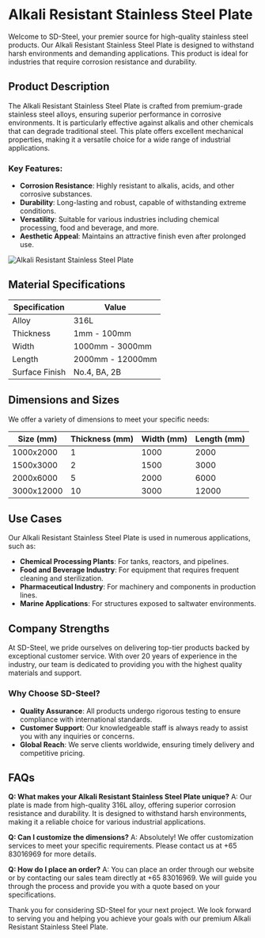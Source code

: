 # Alkali Resistant Stainless Steel Plate

Welcome to SD-Steel, your premier source for high-quality stainless steel products. Our Alkali Resistant Stainless Steel Plate is designed to withstand harsh environments and demanding applications. This product is ideal for industries that require corrosion resistance and durability.

## Product Description

The Alkali Resistant Stainless Steel Plate is crafted from premium-grade stainless steel alloys, ensuring superior performance in corrosive environments. It is particularly effective against alkalis and other chemicals that can degrade traditional steel. This plate offers excellent mechanical properties, making it a versatile choice for a wide range of industrial applications.

### Key Features:
- **Corrosion Resistance**: Highly resistant to alkalis, acids, and other corrosive substances.
- **Durability**: Long-lasting and robust, capable of withstanding extreme conditions.
- **Versatility**: Suitable for various industries including chemical processing, food and beverage, and more.
- **Aesthetic Appeal**: Maintains an attractive finish even after prolonged use.

![Alkali Resistant Stainless Steel Plate](https://github.com/user-attachments/assets/2567258e-e124-4816-932d-1809bd27ef0b)

## Material Specifications

| Specification | Value |
|---------------|-------|
| Alloy         | 316L  |
| Thickness     | 1mm - 100mm |
| Width         | 1000mm - 3000mm |
| Length        | 2000mm - 12000mm |
| Surface Finish| No.4, BA, 2B |

## Dimensions and Sizes

We offer a variety of dimensions to meet your specific needs:

| Size (mm) | Thickness (mm) | Width (mm) | Length (mm) |
|-----------|----------------|------------|-------------|
| 1000x2000 | 1              | 1000       | 2000        |
| 1500x3000 | 2              | 1500       | 3000        |
| 2000x6000 | 5              | 2000       | 6000        |
| 3000x12000| 10             | 3000       | 12000       |

## Use Cases

Our Alkali Resistant Stainless Steel Plate is used in numerous applications, such as:
- **Chemical Processing Plants**: For tanks, reactors, and pipelines.
- **Food and Beverage Industry**: For equipment that requires frequent cleaning and sterilization.
- **Pharmaceutical Industry**: For machinery and components in production lines.
- **Marine Applications**: For structures exposed to saltwater environments.

## Company Strengths

At SD-Steel, we pride ourselves on delivering top-tier products backed by exceptional customer service. With over 20 years of experience in the industry, our team is dedicated to providing you with the highest quality materials and support.

### Why Choose SD-Steel?
- **Quality Assurance**: All products undergo rigorous testing to ensure compliance with international standards.
- **Customer Support**: Our knowledgeable staff is always ready to assist you with any inquiries or concerns.
- **Global Reach**: We serve clients worldwide, ensuring timely delivery and competitive pricing.

## FAQs

**Q: What makes your Alkali Resistant Stainless Steel Plate unique?**
A: Our plate is made from high-quality 316L alloy, offering superior corrosion resistance and durability. It is designed to withstand harsh environments, making it a reliable choice for various industrial applications.

**Q: Can I customize the dimensions?**
A: Absolutely! We offer customization services to meet your specific requirements. Please contact us at +65 83016969 for more details.

**Q: How do I place an order?**
A: You can place an order through our website or by contacting our sales team directly at +65 83016969. We will guide you through the process and provide you with a quote based on your specifications.

Thank you for considering SD-Steel for your next project. We look forward to serving you and helping you achieve your goals with our premium Alkali Resistant Stainless Steel Plate.